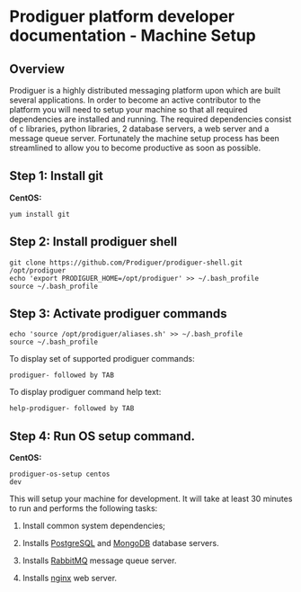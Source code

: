 # Prodiguer platform developer documentation - Machine Setup

## Overview

Prodiguer is a highly distributed messaging platform upon which are built several applications.  In order to become an active contributor to the platform you will need to setup your machine so that all required dependencies are installed and running.  The required dependencies consist of c libraries, python libraries, 2 database servers, a web server and a message queue server.  Fortunately the machine setup process has been streamlined to allow you to become productive as soon as possible.

## Step 1: Install git

**CentOS:**  <pre><code>yum install git</pre></code>  

## Step 2: Install prodiguer shell

<pre><code>git clone https://github.com/Prodiguer/prodiguer-shell.git /opt/prodiguer  
echo 'export PRODIGUER_HOME=/opt/prodiguer' >> ~/.bash_profile  
source ~/.bash_profile  
</pre></code>

## Step 3: Activate prodiguer commands  

<pre><code>echo 'source /opt/prodiguer/aliases.sh' >> ~/.bash_profile  
source ~/.bash_profile  
</pre></code>

To display set of supported prodiguer commands:  

<pre><code>prodiguer- followed by TAB</pre></code>

To display prodiguer command help text:  

<pre><code>help-prodiguer- followed by TAB</pre></code>

## Step 4: Run OS setup command.

**CentOS:**  <pre><code>prodiguer-os-setup centos dev</pre></code>  

This will setup your machine for development.  It will take at least 30 minutes to run and performs the following tasks:

1.	Install common system dependencies;

2.	Installs [PostgreSQL](http://www.postgresql.org) and [MongoDB](https://www.mongodb.org) database servers.  

3.	Installs [RabbitMQ](https://www.rabbitmq.com) message queue server.  

4.	Installs [nginx](http://wiki.nginx.org/Main) web server.




